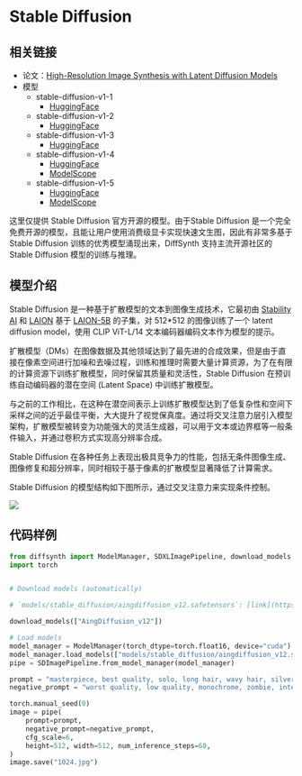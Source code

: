 # Stable Diffusion

## 相关链接

* 论文：[High-Resolution Image Synthesis with Latent Diffusion Models](https://arxiv.org/abs/2112.10752)
* 模型
    * stable-diffusion-v1-1
        * [HuggingFace](https://huggingface.co/CompVis/stable-diffusion-v1-1)
    * stable-diffusion-v1-2
        * [HuggingFace](https://huggingface.co/CompVis/stable-diffusion-v1-2)
    * stable-diffusion-v1-3
        * [HuggingFace](https://huggingface.co/CompVis/stable-diffusion-v1-3)
    * stable-diffusion-v1-4
        * [HuggingFace](https://huggingface.co/CompVis/stable-diffusion-v1-4)
        * [ModelScope](https://modelscope.cn/models/AI-ModelScope/stable-diffusion-v1-4)
    * stable-diffusion-v1-5
        * [HuggingFace](https://huggingface.co/stable-diffusion-v1-5/stable-diffusion-v1-5)
        * [ModelScope](https://modelscope.cn/models/AI-ModelScope/stable-diffusion-v1-5)

这里仅提供 Stable Diffusion 官方开源的模型。由于Stable Diffusion 是一个完全免费开源的模型，且能让用户使用消费级显卡实现快速文生图，因此有非常多基于 Stable Diffusion 训练的优秀模型涌现出来，DiffSynth 支持主流开源社区的  Stable Diffusion 模型的训练与推理。

## 模型介绍

Stable Diffusion 是一种基于扩散模型的文本到图像生成技术，它最初由 [Stability AI](https://stability.ai/) 和 [LAION](https://laion.ai/) 基于 [LAION-5B](https://laion.ai/blog/laion-5b/) 的子集，对 512*512 的图像训练了一个 latent diffusion model，使用 CLIP ViT-L/14 文本编码器编码文本作为模型的提示。

扩散模型（DMs）在图像数据及其他领域达到了最先进的合成效果，但是由于直接在像素空间进行加噪和去噪过程，训练和推理时需要大量计算资源，为了在有限的计算资源下训练扩散模型，同时保留其质量和灵活性，Stable Diffusion 在预训练自动编码器的潜在空间 (Latent Space) 中训练扩散模型。

与之前的工作相比，在这种在潜空间表示上训练扩散模型达到了低复杂性和空间下采样之间的近乎最佳平衡，大大提升了视觉保真度。通过将交叉注意力层引入模型架构，扩散模型被转变为功能强大的灵活生成器，可以用于文本或边界框等一般条件输入，并通过卷积方式实现高分辨率合成。

Stable Diffusion 在各种任务上表现出极具竞争力的性能，包括无条件图像生成、图像修复和超分辨率，同时相较于基于像素的扩散模型显著降低了计算需求。

Stable Diffusion 的模型结构如下图所示，通过交叉注意力来实现条件控制。

![](https://github.com/user-attachments/assets/9d383abe-2889-4ceb-bc0a-136228b809c8)


## 代码样例

```python
from diffsynth import ModelManager, SDXLImagePipeline, download_models
import torch


# Download models (automatically)

# `models/stable_diffusion/aingdiffusion_v12.safetensors`: [link](https://civitai.com/api/download/models/229575?type=Model&format=SafeTensor&size=full&fp=fp16)

download_models(["AingDiffusion_v12"])

# Load models
model_manager = ModelManager(torch_dtype=torch.float16, device="cuda")
model_manager.load_models(["models/stable_diffusion/aingdiffusion_v12.safetensors"])
pipe = SDImagePipeline.from_model_manager(model_manager)

prompt = "masterpiece, best quality, solo, long hair, wavy hair, silver hair, blue eyes, blue dress, medium breasts, dress, underwater, air bubble, floating hair, refraction, portrait,"
negative_prompt = "worst quality, low quality, monochrome, zombie, interlocked fingers, Aissist, cleavage, nsfw,"

torch.manual_seed(0)
image = pipe(
    prompt=prompt,
    negative_prompt=negative_prompt,
    cfg_scale=6,
    height=512, width=512, num_inference_steps=60,
)
image.save("1024.jpg")
```
